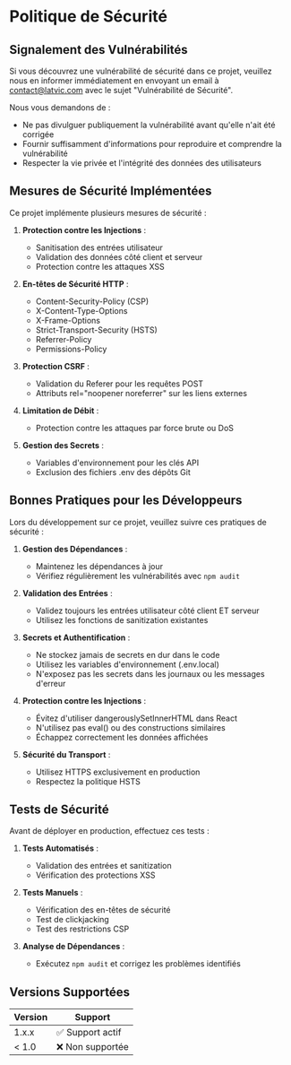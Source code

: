 # Politique de Sécurité

## Signalement des Vulnérabilités

Si vous découvrez une vulnérabilité de sécurité dans ce projet, veuillez nous en informer immédiatement en envoyant un email à [contact@latvic.com](mailto:contact@latvic.com) avec le sujet "Vulnérabilité de Sécurité". 

Nous vous demandons de :
- Ne pas divulguer publiquement la vulnérabilité avant qu'elle n'ait été corrigée
- Fournir suffisamment d'informations pour reproduire et comprendre la vulnérabilité
- Respecter la vie privée et l'intégrité des données des utilisateurs

## Mesures de Sécurité Implémentées

Ce projet implémente plusieurs mesures de sécurité :

1. **Protection contre les Injections** :
   - Sanitisation des entrées utilisateur
   - Validation des données côté client et serveur
   - Protection contre les attaques XSS

2. **En-têtes de Sécurité HTTP** :
   - Content-Security-Policy (CSP)
   - X-Content-Type-Options
   - X-Frame-Options
   - Strict-Transport-Security (HSTS)
   - Referrer-Policy
   - Permissions-Policy

3. **Protection CSRF** :
   - Validation du Referer pour les requêtes POST
   - Attributs rel="noopener noreferrer" sur les liens externes

4. **Limitation de Débit** :
   - Protection contre les attaques par force brute ou DoS

5. **Gestion des Secrets** :
   - Variables d'environnement pour les clés API
   - Exclusion des fichiers .env des dépôts Git

## Bonnes Pratiques pour les Développeurs

Lors du développement sur ce projet, veuillez suivre ces pratiques de sécurité :

1. **Gestion des Dépendances** :
   - Maintenez les dépendances à jour
   - Vérifiez régulièrement les vulnérabilités avec `npm audit`

2. **Validation des Entrées** :
   - Validez toujours les entrées utilisateur côté client ET serveur
   - Utilisez les fonctions de sanitization existantes

3. **Secrets et Authentification** :
   - Ne stockez jamais de secrets en dur dans le code
   - Utilisez les variables d'environnement (.env.local)
   - N'exposez pas les secrets dans les journaux ou les messages d'erreur

4. **Protection contre les Injections** :
   - Évitez d'utiliser dangerouslySetInnerHTML dans React
   - N'utilisez pas eval() ou des constructions similaires
   - Échappez correctement les données affichées

5. **Sécurité du Transport** :
   - Utilisez HTTPS exclusivement en production
   - Respectez la politique HSTS

## Tests de Sécurité

Avant de déployer en production, effectuez ces tests :

1. **Tests Automatisés** :
   - Validation des entrées et sanitization
   - Vérification des protections XSS

2. **Tests Manuels** :
   - Vérification des en-têtes de sécurité
   - Test de clickjacking
   - Test des restrictions CSP

3. **Analyse de Dépendances** :
   - Exécutez `npm audit` et corrigez les problèmes identifiés

## Versions Supportées

| Version | Support            |
| ------- | ------------------ |
| 1.x.x   | ✅ Support actif   |
| < 1.0   | ❌ Non supportée   | 